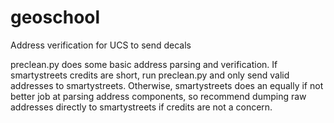 # geoschool
Address verification for UCS to send decals

preclean.py does some basic address parsing and verification. If smartystreets credits are short, run preclean.py and only send valid addresses to smartystreets. Otherwise, smartystreets does an equally if not better job at parsing address components, so recommend dumping raw addresses directly to smartystreets if credits are not a concern.
